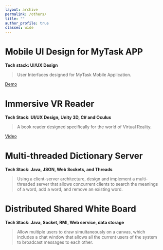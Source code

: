 ```yaml
---
layout: archive
permalink: /others/
title: ""
author_profile: true
classes: wide
---
```


# Mobile UI Design for MyTask APP
**Tech stack: UI/UX Design**
>User Interfaces designed for MyTask Mobile Application.

<a href="https://yifanbu.github.io/mytask/" class="btn btn--info" target="_blank">Demo</a>

# Immersive VR Reader
**Tech Stack: UI/UX Design, Unity 3D, C# and Oculus**
>A book reader designed specifically for the world of Virtual Reality.

<a href="https://youtu.be/XDZK9TErmBA" class="btn btn--info" target="_blank">Video</a>

# Multi-threaded Dictionary Server
**Tech Stack: Java, JSON, Web Sockets, and Threads**
>Using a client-server architecture, design and implement a multi-threaded server that allows concurrent clients to search the meanings of a word, add a word, and remove an existing word.

# Distributed Shared White Board
**Tech Stack: Java, Socket, RMI, Web service, data storage**
>Allow multiple users to draw simultaneously on a canvas, which includes a chat window that allows all the current users of the system to broadcast messages to each other.

